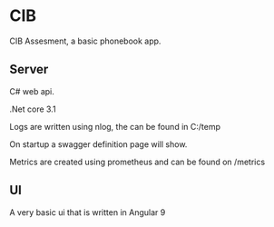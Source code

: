 # CIB
CIB Assesment, a basic phonebook app.

## Server
C# web api.

.Net core 3.1

Logs are written using nlog, the can be found in C:/temp

On startup a swagger definition page will show.

Metrics are created using prometheus and can be found on /metrics

## UI
A very basic ui that is written in Angular 9
